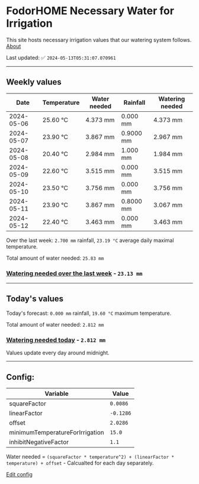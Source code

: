 # FodorHOME Necessary Water for Irrigation

This site hosts necessary irrigation values that our watering system follows. [About](https://github.com/redyau/irrigation)

Last updated: ✅ `2024-05-13T05:31:07.070961`

---

## Weekly values

| Date | Temperature | Water needed | Rainfall | Watering needed |
|-----|-----|-----|-----|-----|
| 2024-05-06 | 25.60 °C | 4.373 mm | 0.000 mm | 4.373 mm |
| 2024-05-07 | 23.90 °C | 3.867 mm | 0.9000 mm | 2.967 mm |
| 2024-05-08 | 20.40 °C | 2.984 mm | 1.000 mm | 1.984 mm |
| 2024-05-09 | 22.60 °C | 3.515 mm | 0.000 mm | 3.515 mm |
| 2024-05-10 | 23.50 °C | 3.756 mm | 0.000 mm | 3.756 mm |
| 2024-05-11 | 23.90 °C | 3.867 mm | 0.8000 mm | 3.067 mm |
| 2024-05-12 | 22.40 °C | 3.463 mm | 0.000 mm | 3.463 mm |


Over the last week: `2.700 mm` rainfall, `23.19 °C` average daily maximal temperature.

Total amount of water needed: `25.83 mm`

### [Watering needed over the last week](lastweek.txt) - `23.13 mm`

---

## Today's values

Today's forecast: `0.000 mm` rainfall, `19.60 °C` maximum temperature.

Total amount of water needed: `2.812 mm`

### [Watering needed today](today.txt) - `2.812 mm`

Values update every day around midnight.

---

## Config:

| Variable | Value |
|-----|-----|
| squareFactor | `0.0086` |
| linearFactor | `-0.1286` |
| offset | `2.0286` |
| minimumTemperatureForIrrigation | `15.0` |
| inhibitNegativeFactor | `1.1` |

Water needed = `(squareFactor * temperature^2) + (linearFactor * temperature) + offset` - Calcualted for each day separately.

[Edit config](https://github.com/RedyAu/irrigation/edit/main/config.json)
